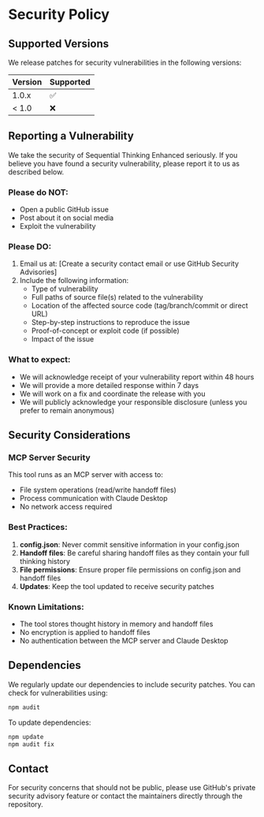 # Security Policy

## Supported Versions

We release patches for security vulnerabilities in the following versions:

| Version | Supported          |
| ------- | ------------------ |
| 1.0.x   | :white_check_mark: |
| < 1.0   | :x:                |

## Reporting a Vulnerability

We take the security of Sequential Thinking Enhanced seriously. If you believe you have found a security vulnerability, please report it to us as described below.

### Please do NOT:
- Open a public GitHub issue
- Post about it on social media
- Exploit the vulnerability

### Please DO:
1. Email us at: [Create a security contact email or use GitHub Security Advisories]
2. Include the following information:
   - Type of vulnerability
   - Full paths of source file(s) related to the vulnerability
   - Location of the affected source code (tag/branch/commit or direct URL)
   - Step-by-step instructions to reproduce the issue
   - Proof-of-concept or exploit code (if possible)
   - Impact of the issue

### What to expect:
- We will acknowledge receipt of your vulnerability report within 48 hours
- We will provide a more detailed response within 7 days
- We will work on a fix and coordinate the release with you
- We will publicly acknowledge your responsible disclosure (unless you prefer to remain anonymous)

## Security Considerations

### MCP Server Security
This tool runs as an MCP server with access to:
- File system operations (read/write handoff files)
- Process communication with Claude Desktop
- No network access required

### Best Practices:
1. **config.json**: Never commit sensitive information in your config.json
2. **Handoff files**: Be careful sharing handoff files as they contain your full thinking history
3. **File permissions**: Ensure proper file permissions on config.json and handoff files
4. **Updates**: Keep the tool updated to receive security patches

### Known Limitations:
- The tool stores thought history in memory and handoff files
- No encryption is applied to handoff files
- No authentication between the MCP server and Claude Desktop

## Dependencies

We regularly update our dependencies to include security patches. You can check for vulnerabilities using:

```bash
npm audit
```

To update dependencies:
```bash
npm update
npm audit fix
```

## Contact

For security concerns that should not be public, please use GitHub's private security advisory feature or contact the maintainers directly through the repository.
